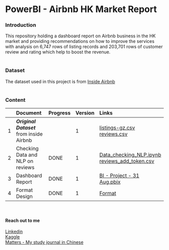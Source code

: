 # PowerBI - Airbnb HK Market Report

### Introduction
This repository holding a dashboard report on Airbnb business in the HK market and providing recommendations on how to improve the services with analysis on 6,747 rows of listing records and 203,701 rows of customer review and rating which help to boost the revenue.
<br><br>

### Dataset
The dataset used in this project is from [Inside Airbnb](http://insideairbnb.com/get-the-data.html)<br><br>


### Content
|       | Document                            | Progress | Version | Links    |
| :---  | :---                                | :---     |:---     |   :---   |
|   1   | ***Original Dataset*** from inside Airbnb |          |    1    | [listings-gz.csv](https://github.com/coletangsy/PowerBI_Airbnb_HK_market/blob/main/listings-gz.csv) [reviews.csv](https://github.com/coletangsy/PowerBI_Airbnb_HK_market/blob/main/reviews-.csv)|
|   2   | Checking Data and NLP on reviews  |     DONE |   1     | [Data_checking_NLP.ipynb](https://github.com/coletangsy/PowerBI_Airbnb_HK_market/blob/main/Data_checking_NLP.ipynb) <br>[reviews_add_token.csv](https://github.com/coletangsy/PowerBI_Airbnb_HK_market/blob/main/reviews_add_token.csv)|
|   3   | Dashboard Report                     | DONE     | 1       | [BI - Project - 31 Aug.pbix](https://github.com/coletangsy/PowerBI_Airbnb_HK_market/blob/main/BI%20-%20Project%20-%2031%20Aug.pbix)|
|   4   | Format Design       | DONE|     1    | [Format](https://github.com/coletangsy/PowerBI_Airbnb_HK_market/tree/main/design) |


<br>





#### Reach out to me
[Linkedin](https://www.linkedin.com/in/nicoletangsy/)<br>   [Kaggle](https://www.kaggle.com/nicoletangsy)<br>    [Matters - My study journal in Chinese](https://matters.news/@coletangsy)
